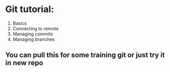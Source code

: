 # Git tutorial:
 1) Basics
2) Connecting to remote
3) Managing commits
4) Managing branches

## You can pull this for some training git or just try it in new repo
